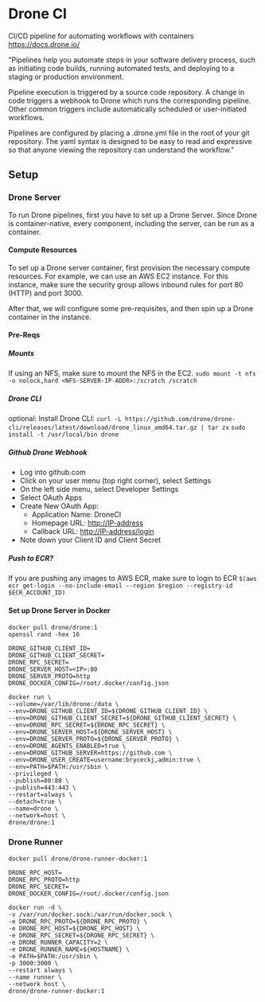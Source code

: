 # Drone CI
CI/CD pipeline for automating workflows with containers
https://docs.drone.io/

"Pipelines help you automate steps in your software delivery process, such as initiating code builds, running automated tests, and deploying to a staging or production environment.

Pipeline execution is triggered by a source code repository. A change in code triggers a webhook to Drone which runs the corresponding pipeline. Other common triggers include automatically scheduled or user-initiated workflows.

Pipelines are configured by placing a .drone.yml file in the root of your git repository. The yaml syntax is designed to be easy to read and expressive so that anyone viewing the repository can understand the workflow."

## Setup

### Drone Server
To run Drone pipelines, first you have to set up a Drone Server. Since Drone is container-native, every component, including the server, can be run as a container.

#### Compute Resources ####
To set up a Drone server container, first provision the necessary compute resources. For example, we can use an AWS EC2 instance. For this instance, make sure the security group allows inbound rules for port 80 (HTTP) and port 3000.

After that, we will configure some pre-requisites, and then spin up a Drone container in the instance.

#### Pre-Reqs ####

##### Mounts #####
If using an NFS, make sure to mount the NFS in the EC2.
`sudo mount -t nfs -o nolock,hard <NFS-SERVER-IP-ADDR>:/scratch /scratch`

##### Drone CLI #####
optional: Install Drone CLI: 
`curl -L https://github.com/drone/drone-cli/releases/latest/download/drone_linux_amd64.tar.gz | tar zx`
`sudo install -t /usr/local/bin drone`

##### Github Drone Webhook #####
- Log into github.com
- Click on your user menu (top right corner), select Settings
- On the left side menu, select Developer Settings
- Select OAuth Apps
- Create New OAuth App:
    - Application Name: DroneCI
    - Homepage URL: <http://IP-address> 
    - Callback URL: <http://IP-address/login>
- Note down your Client ID and Client Secret

##### Push to ECR? #####
If you are pushing any images to AWS ECR, make sure to login to ECR
`$(aws ecr get-login --no-include-email --region $region --registry-id $ECR_ACCOUNT_ID)`

#### Set up Drone Server in Docker
```
docker pull drone/drone:1
openssl rand -hex 16

DRONE_GITHUB_CLIENT_ID=
DRONE_GITHUB_CLIENT_SECRET=
DRONE_RPC_SECRET=
DRONE_SERVER_HOST=<IP>:80
DRONE_SERVER_PROTO=http
DRONE_DOCKER_CONFIG=/root/.docker/config.json

docker run \
--volume=/var/lib/drone:/data \
--env=DRONE_GITHUB_CLIENT_ID=${DRONE_GITHUB_CLIENT_ID} \
--env=DRONE_GITHUB_CLIENT_SECRET=${DRONE_GITHUB_CLIENT_SECRET} \
--env=DRONE_RPC_SECRET=${DRONE_RPC_SECRET} \
--env=DRONE_SERVER_HOST=${DRONE_SERVER_HOST} \
--env=DRONE_SERVER_PROTO=${DRONE_SERVER_PROTO} \
--env=DRONE_AGENTS_ENABLED=true \
--env=DRONE_GITHUB_SERVER=https://github.com \
--env=DRONE_USER_CREATE=username:bryceckj,admin:true \
--env=PATH=$PATH:/usr/sbin \
--privileged \
--publish=80:80 \
--publish=443:443 \
--restart=always \
--detach=true \
--name=drone \
--network=host \
drone/drone:1
```


### Drone Runner ###
```
docker pull drone/drone-runner-docker:1

DRONE_RPC_HOST=
DRONE_RPC_PROTO=http
DRONE_RPC_SECRET=
DRONE_DOCKER_CONFIG=/root/.docker/config.json

docker run -d \
-v /var/run/docker.sock:/var/run/docker.sock \
-e DRONE_RPC_PROTO=${DRONE_RPC_PROTO} \
-e DRONE_RPC_HOST=${DRONE_RPC_HOST} \
-e DRONE_RPC_SECRET=${DRONE_RPC_SECRET} \
-e DRONE_RUNNER_CAPACITY=2 \
-e DRONE_RUNNER_NAME=${HOSTNAME} \
-e PATH=$PATH:/usr/sbin \
-p 3000:3000 \
--restart always \
--name runner \
--network host \
drone/drone-runner-docker:1
```